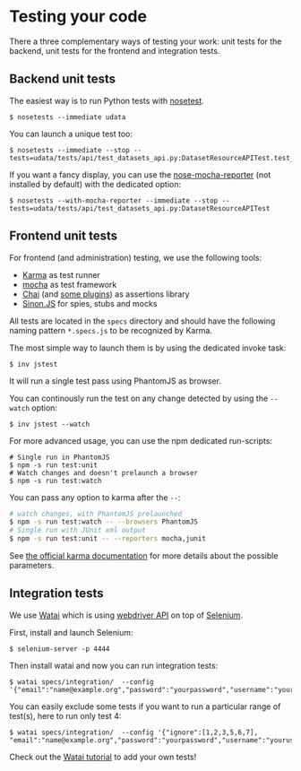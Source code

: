 # Testing your code

There a three complementary ways of testing your work: unit tests for the backend,
unit tests for the frontend and integration tests.

## Backend unit tests

The easiest way is to run Python tests with [nosetest][].

```shell
$ nosetests --immediate udata
```

You can launch a unique test too:

```shell
$ nosetests --immediate --stop --tests=udata/tests/api/test_datasets_api.py:DatasetResourceAPITest.test_reorder
```

If you want a fancy display, you can use the [nose-mocha-reporter][] (not installed by default)
with the dedicated option:

```shell
$ nosetests --with-mocha-reporter --immediate --stop --tests=udata/tests/api/test_datasets_api.py:DatasetResourceAPITest
```

## Frontend unit tests

For frontend (and administration) testing, we use the following tools:

* [Karma][] as test runner
* [mocha][] as test framework
* [Chai][] (and [some plugins][chai-plugins]) as assertions library
* [Sinon.JS][] for spies, stubs and mocks

All tests are located in the `specs` directory and should have the following naming pattern
`*.specs.js` to be recognized by Karma.

The most simple way to launch them is by using the dedicated invoke task:

```shell
$ inv jstest
```

It will run a single test pass using PhantomJS as browser.

You can continously run the test on any change detected by using the `--watch` option:

```shell
$ inv jstest --watch
```

For more advanced usage, you can use the npm dedicated run-scripts:

```shell
# Single run in PhantomJS
$ npm -s run test:unit
# Watch changes and doesn't prelaunch a browser
$ npm -s run test:watch
```

You can pass any option to karma after the `--`:

```bash
# watch changes, with PhantomJS prelaunched
$ npm -s run test:watch -- --browsers PhantomJS
# Single run with JUnit xml output
$ npm -s run test:unit -- --reporters mocha,junit
```

See [the official karma documentation][karma] for more details about the possible parameters.

## Integration tests

We use [Watai][] which is using [webdriver API][] on top of [Selenium][].

First, install and launch Selenium:

```shell
$ selenium-server -p 4444
```

Then install watai and now you can run integration tests:

```shell
$ watai specs/integration/  --config '{"email":"name@example.org","password":"yourpassword","username":"yourusername"}'
```

You can easily exclude some tests if you want to run a particular range of test(s), here to run only test 4:

```shell
$ watai specs/integration/  --config '{"ignore":[1,2,3,5,6,7], "email":"name@example.org","password":"yourpassword","username":"yourusername"}'
```

Check out the [Watai tutorial][] to add your own tests!

[nosetest]: https://nose.readthedocs.org/en/latest/
[nose-mocha-reporter]: https://pypi.python.org/pypi/nose-mocha-reporter
[watai]: https://github.com/MattiSG/Watai
[webdriver api]: https://github.com/admc/wd/blob/master/doc/api.md
[selenium]: http://docs.seleniumhq.org/
[watai tutorial]: https://github.com/MattiSG/Watai/wiki/Tutorial
[karma]: https://karma-runner.github.io/
[mocha]: https://mochajs.org/
[chai]: http://chaijs.com/
[chai-plugins]: http://chaijs.com/plugins/
[sinon.js]: http://sinonjs.org/
